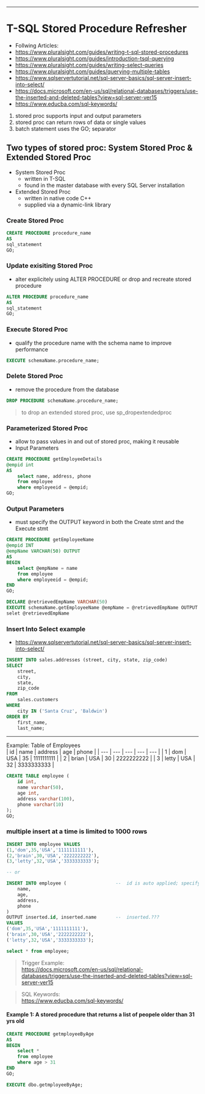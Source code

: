 - - - - - - - - - - - - - - - - - - - - - - - - - - - - - - - - - - - - - - - - - - - - - - 
# T-SQL Stored Procedure Refresher
-  Follwing Articles: 
-  https://www.pluralsight.com/guides/writing-t-sql-stored-procedures
-  https://www.pluralsight.com/guides/introduction-tsql-querying
-  https://www.pluralsight.com/guides/writing-select-queries
-  https://www.pluralsight.com/guides/querying-multiple-tables
-  https://www.sqlservertutorial.net/sql-server-basics/sql-server-insert-into-select/
-  https://docs.microsoft.com/en-us/sql/relational-databases/triggers/use-the-inserted-and-deleted-tables?view=sql-server-ver15
-  https://www.educba.com/sql-keywords/  


1. stored proc supports input and output parameters
1. stored proc can return rows of data or single values
1. batch statement uses the GO; separator

##  Two types of stored proc: System Stored Proc & Extended Stored Proc
-  System Stored Proc
    -  written in T-SQL
    -  found in the master database with every SQL Server installation
-  Extended Stored Proc
    - written in native code C++
    - supplied via a dynamic-link library


###  Create Stored Proc
```sql
CREATE PROCEDURE procedure_name
AS
sql_statement
GO;
```

###  Update exisiting Stored Proc
-  alter explicitely using ALTER PROCEDURE or drop and recreate stored procedure
```sql
ALTER PROCEDURE procedure_name
AS
sql_statement
GO;
```

###  Execute Stored Proc
-  qualify the procedure name with the schema name to improve performance
```sql
EXECUTE schemaName.procedure_name;
```

###  Delete Stored Proc
-  remove the procedure from the database
```sql
DROP PROCEDURE schemaName.procedure_name;
```
>  to drop an extended  stored proc, use sp_dropextendedproc


###  Parameterized Stored Proc
-  allow to pass values in and out of stored proc, making it reusable
-  Input Parameters
```sql
CREATE PROCEDURE getEmployeeDetails
@empid int
AS
    select name, address, phone
    from employee
    where employeeid = @empid;
GO;
```

###  Output Parameters
-  must specify the OUTPUT keyword in both the Create stmt and the Execute stmt
```sql
CREATE PROCEDURE getEmployeeName
@empid INT
@empName VARCHAR(50) OUTPUT
AS
BEGIN
    select @empName = name
    from employee
    where employeeid = @empid;
END
GO;

DECLARE @retrievedEmpName VARCHAR(50)
EXECUTE schemaName.getEmployeeName @empName = @retrievedEmpName OUTPUT
selet @retrievedEmpName
```

###  Insert Into Select example
-  https://www.sqlservertutorial.net/sql-server-basics/sql-server-insert-into-select/
```sql
INSERT INTO sales.addresses (street, city, state, zip_code) 
SELECT
    street,
    city,
    state,
    zip_code
FROM
    sales.customers
WHERE
    city IN ('Santa Cruz', 'Baldwin')
ORDER BY
    first_name,
    last_name; 
```
- - - - - - - - - - - - - - - - - - - - - - - - - - - - - - - - - - - - - - - - - - - - - - 
Example: Table of Employees  
| id   |  name  | address   | age   | phone      |
| ---  |  ---   | ---       | ---   | ---        |
| 1    |  dom   | USA       | 35    | 1111111111 | 
| 2    |  brian | USA       | 30    | 2222222222 | 
| 3    |  letty | USA       | 32    | 3333333333 | 


```sql
CREATE TABLE employee (
    id int,
    name varchar(50),
    age int,
    address varchar(100),
    phone varchar(10)
); 
GO;
```

###  multiple insert at a time is limited to 1000 rows
```sql
INSERT INTO employee VALUES 
(1,'dom',35,'USA','1111111111'),
(2,'brain',30,'USA','2222222222'),
(3,'letty',32,'USA','3333333333');

-- or

INSERT INTO employee (                  --  id is auto applied; specifying the list of fields to match
    name,
    age,
    address,
    phone
) 
OUTPUT inserted.id, inserted.name       --  inserted.???
VALUES 
('dom',35,'USA','1111111111'),
('brain',30,'USA','2222222222'),
('letty',32,'USA','3333333333');

select * from employee;
```


> Trigger Example:  
> https://docs.microsoft.com/en-us/sql/relational-databases/triggers/use-the-inserted-and-deleted-tables?view=sql-server-ver15

> SQL Keywords:  
> https://www.educba.com/sql-keywords/



####  Example 1: A stored procedure that returns a list of peopele older than 31 yrs old
```sql
CREATE PROCEDURE getmployeeByAge
AS
BEGIN
    select * 
    from employee
    where age > 31
END
GO;

EXECUTE dbo.getmployeeByAge;
```

